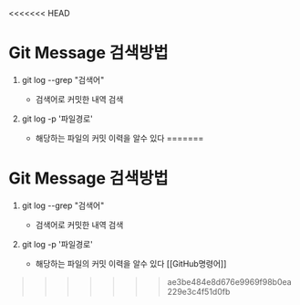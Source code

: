 <<<<<<< HEAD
# Git Message 검색방법

1. git log --grep "검색어"

   * 검색어로 커밋한 내역 검색
2. git log -p '파일경로'

   * 해당하는 파일의 커밋 이력을 알수 있다
=======
# Git Message 검색방법

1. git log --grep "검색어"

   * 검색어로 커밋한 내역 검색
2. git log -p '파일경로'

   * 해당하는 파일의 커밋 이력을 알수 있다
[[GitHub명령어]]
>>>>>>> ae3be484e8d676e9969f98b0ea229e3c4f51d0fb
